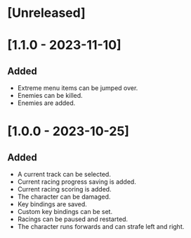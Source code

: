 # [Unreleased]

# [1.1.0 - 2023-11-10]

## Added

- Extreme menu items can be jumped over.
- Enemies can be killed.
- Enemies are added.

# [1.0.0 - 2023-10-25]

## Added

- A current track can be selected.
- Current racing progress saving is added.
- Current racing scoring is added.
- The character can be damaged.
- Key bindings are saved.
- Custom key bindings can be set.
- Racings can be paused and restarted.
- The character runs forwards and can strafe left and right.
